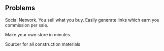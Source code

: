 ## Problems





Social Network. You sell what you buy. Easily generate links which earn you commission per sale.  

Make your own store in minutes 

Sourcer for all construction materials
